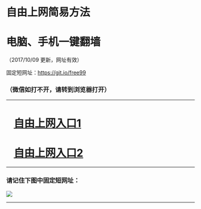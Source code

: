 ﻿# 自由上网简易方法

# 电脑、手机一键翻墙

（2017/10/09 更新，网址有效）

固定短网址：https://git.io/free99

### （微信如打不开，请转到浏览器打开）


***





# &nbsp;&nbsp; <a href="http://ft240511376.fwq-tz-1001.info/fwqtz01.html?t=10090014974 " target="_blank">自由上网入口1</a>
# &nbsp;&nbsp; <a href="http://ft1380810795.fwq-tz-1002.info/fwqtz02.html?t=100900131135 " target="_blank">自由上网入口2</a>
***

### 请记住下图中固定短网址：

<img src="https://s3-us-west-2.amazonaws.com/fwq-1001/yjfq-20170905okok.png" /> 


***

